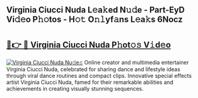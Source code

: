## Virginia Ciucci Nuda L𝚎a𝚔ed N𝚞𝚍e - Part-EyD Vi𝚍𝚎o P𝚑𝚘tos - H𝚘𝚝 O𝚗𝚕yf𝚊ns L𝚎a𝚔s 6Nocz

# <h2><a href="http://kf324n8.oniu.top/?m=Virginia+Ciucci+Nuda">🔗👉 🔴 Virginia Ciucci Nuda P𝚑ot𝚘𝚜 V𝚒d𝚎o</a></h2>

[![Virginia Ciucci Nuda Nu𝚍e𝚜](https://i.imgur.com/0qMVB7G.gif)](http://kf324n8.oniu.top/?m=Virginia+Ciucci+Nuda)
Online creator and multimedia entertainer Virginia Ciucci Nuda, celebrated for sharing dance and lifestyle ideas through viral dance routines and compact clips. Innovative special effects artist Virginia Ciucci Nuda, famed for their remarkable abilities and achievements in creating visually stunning sequences.  
